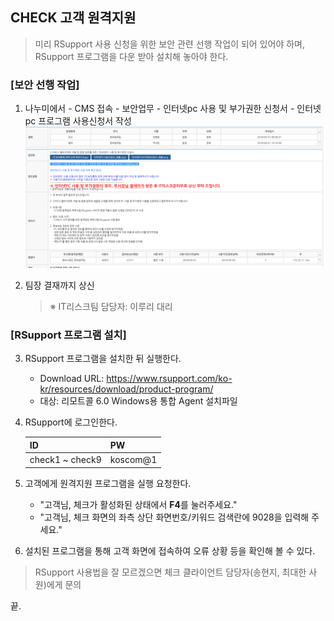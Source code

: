 ## CHECK 고객 원격지원

> 미리 RSupport 사용 신청을 위한 보안 관련 선행 작업이 되어 있어야 하며,  
> RSupport 프로그램을 다운 받아 설치해 놓아야 한다.

### [보안 선행 작업]
1. 나누미에서 - CMS 접속 - 보안업무 - 인터넷pc 사용 및 부가권한 신청서 - 인터넷 pc 프로그램 사용신청서 작성
    ![img](img/img_rsupport.png)


2. 팀장 결재까지 상신
    > ※ IT리스크팀 담당자: 이루리 대리

### [RSupport 프로그램 설치]

3. RSupport 프로그램을 설치한 뒤 실행한다.
    - Download URL: <a href="">https://www.rsupport.com/ko-kr/resources/download/product-program/</a>
    - 대상: 리모트콜 6.0 Windows용 통합 Agent 설치파일

4. RSupport에 로그인한다.

    ID | PW |
    ---- | ---- |
    check1 ~ check9 | koscom@1


5. 고객에게 원격지원 프로그램을 실행 요청한다.
    - "고객님, 체크가 활성화된 상태에서 <strong>F4</strong>를 눌러주세요."  
    - "고객님, 체크 화면의 좌측 상단 화면번호/키워드 검색란에 9028을 입력해 주세요."


6. 설치된 프로그램을 통해 고객 화면에 접속하여 오류 상황 등을 확인해 볼 수 있다.

> RSupport 사용법을 잘 모르겠으면 체크 클라이언트 담당자(송현지, 최대한 사원)에게 문의


끝.
